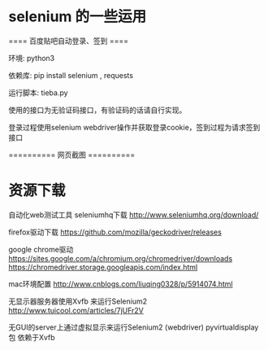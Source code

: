 # selenium 的一些运用

==== 百度贴吧自动登录、签到 ====

环境: python3

依赖库: pip install selenium , requests

运行脚本: tieba.py 

使用的接口为无验证码接口，有验证码的话请自行实现。

登录过程使用selenium webdriver操作并获取登录cookie，签到过程为请求签到接口

========== 网页截图 ==========



# 资源下载

自动化web测试工具 seleniumhq下载
http://www.seleniumhq.org/download/

firefox驱动下载
https://github.com/mozilla/geckodriver/releases

google chrome驱动
https://sites.google.com/a/chromium.org/chromedriver/downloads
https://chromedriver.storage.googleapis.com/index.html

mac环境配置
http://www.cnblogs.com/liuqing0328/p/5914074.html

无显示器服务器使用Xvfb 来运行Selenium2 
http://www.tuicool.com/articles/7jUFr2V

无GUI的server上通过虚拟显示来运行Selenium2 (webdriver)
pyvirtualdisplay包 依赖于Xvfb